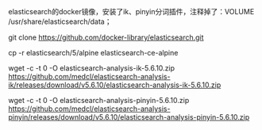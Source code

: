 
elasticsearch的docker镜像，安装了ik、pinyin分词插件，注释掉了：VOLUME /usr/share/elasticsearch/data；

git clone https://github.com/docker-library/elasticsearch.git

cp -r elasticsearch/5/alpine elasticsearch-ce-alpine

wget -c -t 0 -O elasticsearch-analysis-ik-5.6.10.zip https://github.com/medcl/elasticsearch-analysis-ik/releases/download/v5.6.10/elasticsearch-analysis-ik-5.6.10.zip

wget -c -t 0 -O elasticsearch-analysis-pinyin-5.6.10.zip https://github.com/medcl/elasticsearch-analysis-pinyin/releases/download/v5.6.10/elasticsearch-analysis-pinyin-5.6.10.zip


